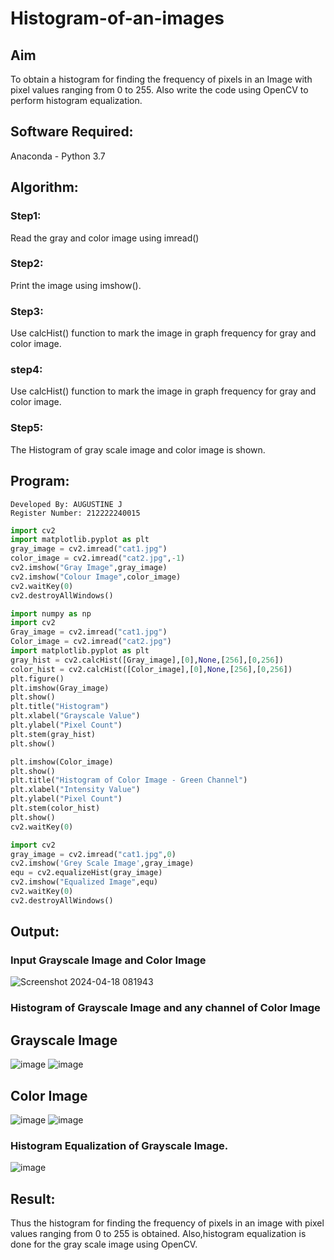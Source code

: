 # Histogram-of-an-images
## Aim
To obtain a histogram for finding the frequency of pixels in an Image with pixel values ranging from 0 to 255. Also write the code using OpenCV to perform histogram equalization.

## Software Required:
Anaconda - Python 3.7

## Algorithm:
### Step1:
Read the gray and color image using imread()

### Step2:
Print the image using imshow().



### Step3:
Use calcHist() function to mark the image in graph frequency for gray and color image.

### step4:
Use calcHist() function to mark the image in graph frequency for gray and color image.

### Step5:
The Histogram of gray scale image and color image is shown.


## Program:
```
Developed By: AUGUSTINE J
Register Number: 212222240015
```
```python
import cv2
import matplotlib.pyplot as plt
gray_image = cv2.imread("cat1.jpg")
color_image = cv2.imread("cat2.jpg",-1)
cv2.imshow("Gray Image",gray_image)
cv2.imshow("Colour Image",color_image)
cv2.waitKey(0)
cv2.destroyAllWindows()
```
```python
import numpy as np
import cv2
Gray_image = cv2.imread("cat1.jpg")
Color_image = cv2.imread("cat2.jpg")
import matplotlib.pyplot as plt
gray_hist = cv2.calcHist([Gray_image],[0],None,[256],[0,256])
color_hist = cv2.calcHist([Color_image],[0],None,[256],[0,256])
plt.figure()
plt.imshow(Gray_image)
plt.show()
plt.title("Histogram")
plt.xlabel("Grayscale Value")
plt.ylabel("Pixel Count")
plt.stem(gray_hist)
plt.show()
```
```python
plt.imshow(Color_image)
plt.show()
plt.title("Histogram of Color Image - Green Channel")
plt.xlabel("Intensity Value")
plt.ylabel("Pixel Count")
plt.stem(color_hist)
plt.show()
cv2.waitKey(0)
```
```python
import cv2
gray_image = cv2.imread("cat1.jpg",0)
cv2.imshow('Grey Scale Image',gray_image)
equ = cv2.equalizeHist(gray_image)
cv2.imshow("Equalized Image",equ)
cv2.waitKey(0)
cv2.destroyAllWindows()
```
## Output:
### Input Grayscale Image and Color Image

![Screenshot 2024-04-18 081943](https://github.com/Augustine0306/Histogram-of-an-images/assets/119404460/55fa6553-3d13-490a-8c92-a52a0664d2d8)


### Histogram of Grayscale Image and any channel of Color Image
## Grayscale Image

![image](https://github.com/Augustine0306/Histogram-of-an-images/assets/119404460/5f80a875-7088-4817-869b-2d86b139b425)
![image](https://github.com/Augustine0306/Histogram-of-an-images/assets/119404460/07cb8a4f-1255-42a5-bd2a-d9a2ce67fde8)

## Color Image
![image](https://github.com/Augustine0306/Histogram-of-an-images/assets/119404460/6e76a2e1-59dc-490f-a8eb-866be423b025)
![image](https://github.com/Augustine0306/Histogram-of-an-images/assets/119404460/a6d3c736-7d93-49bf-85b5-4d1b16250174)


### Histogram Equalization of Grayscale Image.

![image](https://github.com/Augustine0306/Histogram-of-an-images/assets/119404460/c3f4fcc1-8d5a-423d-9ff3-87d185352a4c)

## Result: 
Thus the histogram for finding the frequency of pixels in an image with pixel values ranging from 0 to 255 is obtained. Also,histogram equalization is done for the gray scale image using OpenCV.
